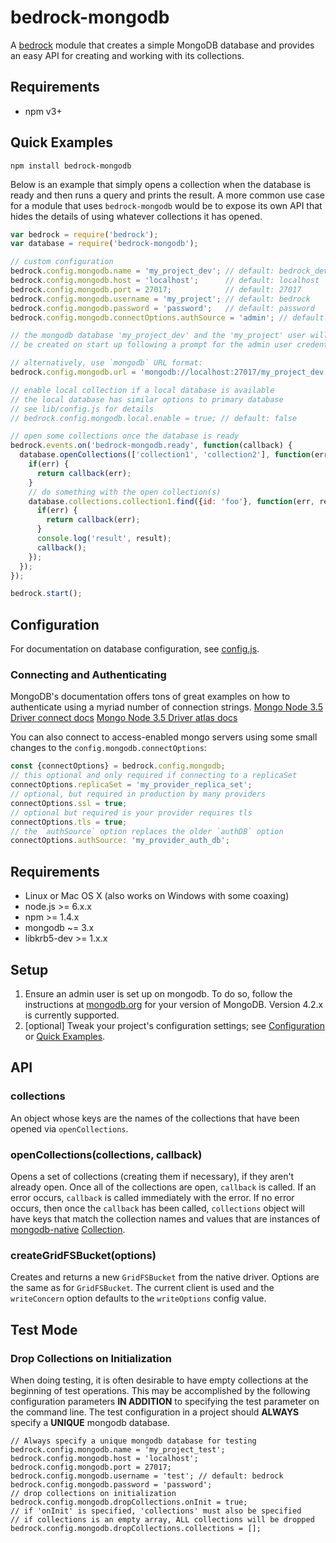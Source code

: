 # bedrock-mongodb

A [bedrock][] module that creates a simple MongoDB database and provides an
easy API for creating and working with its collections.

## Requirements

- npm v3+

## Quick Examples

```
npm install bedrock-mongodb
```

Below is an example that simply opens a collection when the database is ready
and then runs a query and prints the result. A more common use case for a
module that uses `bedrock-mongodb` would be to expose its own API that hides
the details of using whatever collections it has opened.

```js
var bedrock = require('bedrock');
var database = require('bedrock-mongodb');

// custom configuration
bedrock.config.mongodb.name = 'my_project_dev'; // default: bedrock_dev
bedrock.config.mongodb.host = 'localhost';      // default: localhost
bedrock.config.mongodb.port = 27017;            // default: 27017
bedrock.config.mongodb.username = 'my_project'; // default: bedrock
bedrock.config.mongodb.password = 'password';   // default: password
bedrock.config.mongodb.connectOptions.authSource = 'admin'; // default: bedrock_dev

// the mongodb database 'my_project_dev' and the 'my_project' user will
// be created on start up following a prompt for the admin user credentials

// alternatively, use `mongodb` URL format:
bedrock.config.mongodb.url = 'mongodb://localhost:27017/my_project_dev';

// enable local collection if a local database is available
// the local database has similar options to primary database
// see lib/config.js for details
// bedrock.config.mongodb.local.enable = true; // default: false

// open some collections once the database is ready
bedrock.events.on('bedrock-mongodb.ready', function(callback) {
  database.openCollections(['collection1', 'collection2'], function(err) {
    if(err) {
      return callback(err);
    }
    // do something with the open collection(s)
    database.collections.collection1.find({id: 'foo'}, function(err, result) {
      if(err) {
        return callback(err);
      }
      console.log('result', result);
      callback();
    });
  });
});

bedrock.start();
```

## Configuration

For documentation on database configuration, see [config.js](./lib/config.js).

### Connecting and Authenticating
MongoDB's documentation offers tons of great examples on how to authenticate
using a myriad number of connection strings.
[Mongo Node 3.5 Driver connect docs](http://mongodb.github.io/node-mongodb-native/3.5/tutorials/connect/)
[Mongo Node 3.5 Driver atlas docs](https://docs.mongodb.com/drivers/node#connect-to-mongodb-atlas)

You can also connect to access-enabled mongo servers using some small changes to the
`config.mongodb.connectOptions`:
```js
const {connectOptions} = bedrock.config.mongodb;
// this optional and only required if connecting to a replicaSet
connectOptions.replicaSet = 'my_provider_replica_set';
// optional, but required in production by many providers
connectOptions.ssl = true;
// optional but required is your provider requires tls 
connectOptions.tls = true;
// the `authSource` option replaces the older `authDB` option
connectOptions.authSource: 'my_provider_auth_db'; 
```

## Requirements

* Linux or Mac OS X (also works on Windows with some coaxing)
* node.js >= 6.x.x
* npm >= 1.4.x
* mongodb ~= 3.x
* libkrb5-dev >= 1.x.x

## Setup

1. Ensure an admin user is set up on mongodb. To do so, follow the instructions
   at [mongodb.org](http://docs.mongodb.org/manual/tutorial/add-user-administrator/)
   for your version of MongoDB. Version 4.2.x is currently supported.
2. [optional] Tweak your project's configuration settings; see
   [Configuration](#configuration) or [Quick Examples](#quickexamples).

## API

### collections

An object whose keys are the names of the collections that have been
opened via `openCollections`.

### openCollections(collections, callback)

Opens a set of collections (creating them if necessary), if they aren't already
open. Once all of the collections are open, `callback` is called. If an error
occurs, `callback` is called immediately with the error. If no error occurs,
then once the `callback` has been called, `collections` object will have keys
that match the collection names and values that are instances of
[mongodb-native][]
[Collection](http://mongodb.github.io/node-mongodb-native/2.0/api/Collection.html).

### createGridFSBucket(options)

Creates and returns a new `GridFSBucket` from the native driver. Options are
the same as for `GridFSBucket`. The current client is used and the
`writeConcern` option defaults to the `writeOptions` config value.

## Test Mode
### Drop Collections on Initialization
When doing testing, it is often desirable to have empty collections at the
beginning of test operations.  This may be accomplished by the following
configuration parameters **IN ADDITION** to specifying the test parameter on
the command line.  The test configuration in a project should **ALWAYS**
specify a **UNIQUE** mongodb database.
```
// Always specify a unique mongodb database for testing
bedrock.config.mongodb.name = 'my_project_test';
bedrock.config.mongodb.host = 'localhost';
bedrock.config.mongodb.port = 27017;
bedrock.config.mongodb.username = 'test'; // default: bedrock
bedrock.config.mongodb.password = 'password';
// drop collections on initialization
bedrock.config.mongodb.dropCollections.onInit = true;
// if 'onInit' is specified, 'collections' must also be specified
// if collections is an empty array, ALL collections will be dropped
bedrock.config.mongodb.dropCollections.collections = [];
```

[bedrock]: https://github.com/digitalbazaar/bedrock
[mongodb-native]: http://mongodb.github.io/node-mongodb-native/3.5/
